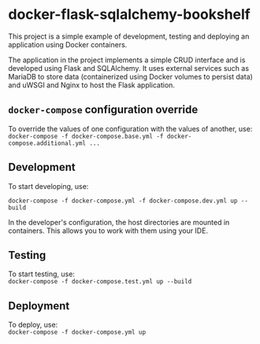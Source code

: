 
# docker-flask-sqlalchemy-bookshelf

This project is a simple example of development, testing and deploying an application using Docker containers.

The application in the project implements a simple CRUD interface and is developed using Flask and SQLAlchemy. It uses external services such as MariaDB to store data (containerized using Docker volumes to persist data) and uWSGI and Nginx to host the Flask application.

## `docker-compose` configuration override

To override the values of one configuration with the values of another, use:<br>
`docker-compose -f docker-compose.base.yml -f docker-compose.additional.yml ...`

## Development

To start developing, use:

`docker-compose -f docker-compose.yml -f docker-compose.dev.yml up --build`

In the developer's configuration, the host directories are mounted in containers. This allows you to work with them using your IDE.

## Testing

To start testing, use:<br>
`docker-compose -f docker-compose.test.yml up --build`

## Deployment

To deploy, use:<br>
`docker-compose -f docker-compose.yml up`